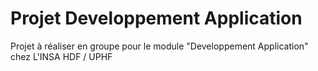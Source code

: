 # Projet Developpement Application
 Projet à réaliser en groupe pour le module "Developpement Application" chez L'INSA HDF / UPHF
